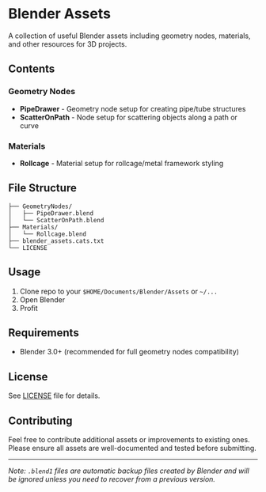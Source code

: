 # Blender Assets

A collection of useful Blender assets including geometry nodes, materials, and other resources for 3D projects.

## Contents

### Geometry Nodes
- **PipeDrawer** - Geometry node setup for creating pipe/tube structures
- **ScatterOnPath** - Node setup for scattering objects along a path or curve

### Materials
- **Rollcage** - Material setup for rollcage/metal framework styling

## File Structure

```
├── GeometryNodes/
│   ├── PipeDrawer.blend
│   └── ScatterOnPath.blend
├── Materials/
│   └── Rollcage.blend
├── blender_assets.cats.txt
└── LICENSE
```

## Usage

1. Clone repo to your `$HOME/Documents/Blender/Assets` or  `~/...`
2. Open Blender
3. Profit

## Requirements

- Blender 3.0+ (recommended for full geometry nodes compatibility)

## License

See [LICENSE](LICENSE) file for details.

## Contributing

Feel free to contribute additional assets or improvements to existing ones. Please ensure all assets are well-documented and tested before submitting.

---

*Note: `.blend1` files are automatic backup files created by Blender and will be ignored unless you need to recover from a previous version.*
